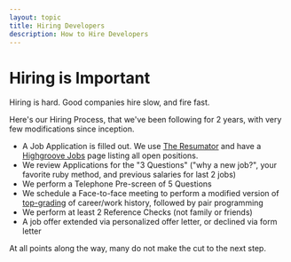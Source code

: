 ```yaml
---
layout: topic
title: Hiring Developers
description: How to Hire Developers
---
```


# Hiring is Important

Hiring is hard.  Good companies hire slow, and fire fast.

Here's our Hiring Process, that we've been following for 2 years, with very few
modifications since inception.

* A Job Application is filled out. We use [The
  Resumator](http://theresumator.com) and have a [Highgroove
  Jobs](http://highgroove.com/jobs.html) page listing all open positions.
* We review Applications for the "3 Questions" ("why a new job?", your favorite
  ruby method, and previous salaries for last 2 jobs)
* We perform a Telephone Pre-screen of 5 Questions
* We schedule a Face-to-face meeting to perform a modified version of
  [top-grading](http://www.topgrading.com/) of career/work history, followed by
  pair programming
* We perform at least 2 Reference Checks (not family or friends)
* A job offer extended via personalized offer letter, or declined via form
  letter

At all points along the way, many do not make the cut to the next step.
